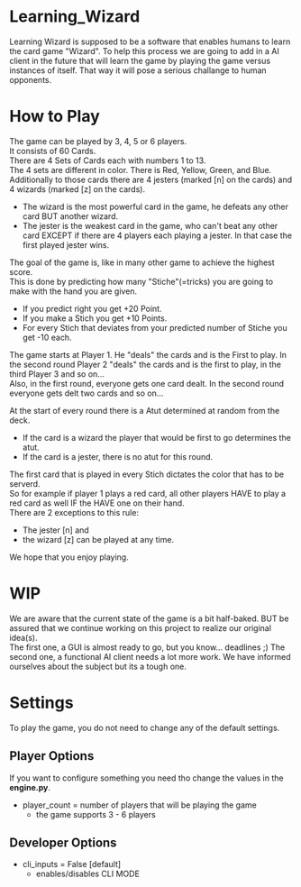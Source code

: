 # Learning_Wizard
Learning Wizard is supposed to be a software that enables humans to learn the card game "Wizard".
To help this process we are going to add in a AI client in the future that will learn the
game by playing the game versus instances of itself. That way it will pose a serious challange
to human opponents.

# How to Play
The game can be played by 3, 4, 5 or 6 players.  
It consists of 60 Cards.  
There are 4 Sets of Cards each with numbers 1 to 13.  
The 4 sets are different in color. There is Red, Yellow, Green, and Blue.  
Additionally to those cards there are 4 jesters (marked [n] on the cards) and 4 wizards (marked [z] on the cards). 
* The wizard is the most powerful card in the game, he defeats any other card BUT another wizard. 
* The jester is the weakest card in the game, who can't beat any other card EXCEPT if there are 4 players each playing a jester.
In that case the first played jester wins.
    
The goal of the game is, like in many other game to achieve the highest score.  
This is done by predicting how many "Stiche"(=tricks) you are going to make with the hand you are given.  
* If you predict right you get +20 Point.  
* If you make a Stich you get +10 Points.  
* For every Stich that deviates from your predicted number of Stiche you get -10 each.

The game starts at Player 1. He "deals" the cards and is the First to play. In the second round Player 2 "deals" the cards and is the first to play, in the third Player 3 and so on...  
Also, in the first round, everyone gets one card dealt. In the second round everyone gets delt two cards and so on...  

At the start of every round there is a Atut determined at random from the deck. 
* If the card is a wizard the player that would be first to go determines the atut. 
* If the card is a jester, there is no atut for this round.  

The first card that is played in every Stich dictates the color that has to be serverd.  
So for example if player 1 plays a red card, all other players HAVE to play a red card as well IF the HAVE one on their hand.  
There are 2 exceptions to this rule:
* The jester [n] and 
* the wizard [z] can be played at any time.  
  
We hope that you enjoy playing. 
# WIP
We are aware that the current state of the game is a bit half-baked. BUT be assured that we continue working on this project
to realize our original idea(s).  
The first one, a GUI is almost ready to go, but you know... deadlines ;)
The second one, a functional AI client needs a lot more work. We have informed ourselves about the subject but its a tough one.  

# Settings

To play the game, you do not need to change any of the default settings.

## Player Options
If you want to configure something you need tho change the values in the **engine.py**.
* player_count = number of players that will be playing the game
    * the game supports 3 - 6 players

## Developer Options
* cli_inputs = False [default]
    * enables/disables CLI MODE
